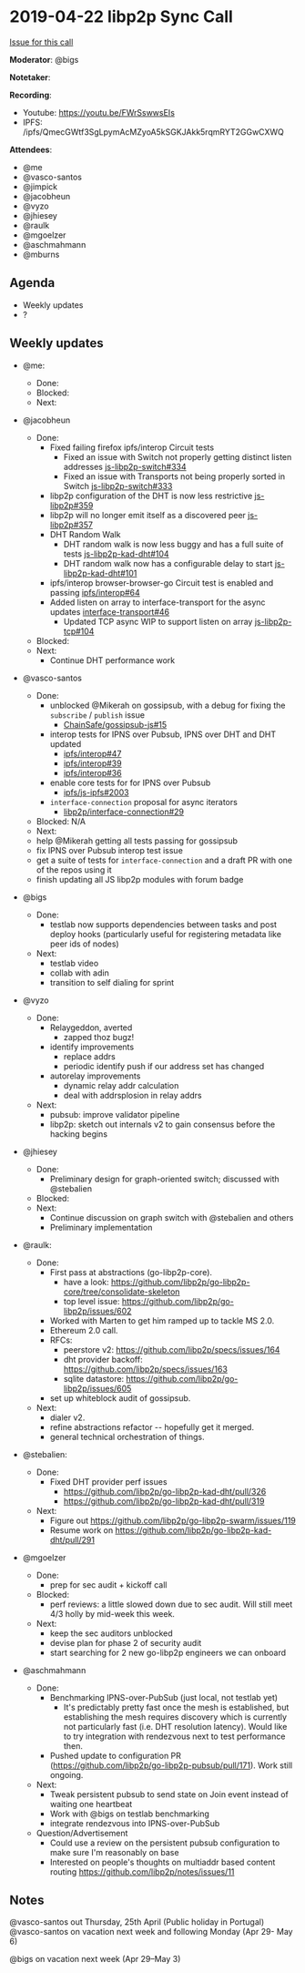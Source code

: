 # 2019-04-22 libp2p Sync Call

[Issue for this call](https://github.com/libp2p/team-mgmt/issues/16)

**Moderator**: @bigs

**Notetaker**:

**Recording**:
  - Youtube: https://youtu.be/FWrSswwsEIs
  - IPFS: /ipfs/QmecGWtf3SgLpymAcMZyoA5kSGKJAkk5rqmRYT2GGwCXWQ

**Attendees**:
  - @me
  - @vasco-santos
  - @jimpick
  - @jacobheun
  - @vyzo
  - @jhiesey
  - @raulk
  - @mgoelzer
  - @aschmahmann
  - @mburns

## Agenda

- Weekly updates 
- ?

## Weekly updates

- @me:
  - Done:
  - Blocked:
  - Next:
  
- @jacobheun
  - Done:
    - Fixed failing firefox ipfs/interop Circuit tests
       - Fixed an issue with Switch not properly getting distinct listen addresses [js-libp2p-switch#334](https://github.com/libp2p/js-libp2p-switch/pull/334)
       - Fixed an issue with Transports not being properly sorted in Switch [js-libp2p-switch#333](https://github.com/libp2p/js-libp2p-switch/pull/333)
    - libp2p configuration of the DHT is now less restrictive [js-libp2p#359](https://github.com/libp2p/js-libp2p/pull/359)
    - libp2p will no longer emit itself as a discovered peer [js-libp2p#357](https://github.com/libp2p/js-libp2p/pull/357)
    - DHT Random Walk
      - DHT random walk is now less buggy and has a full suite of tests [js-libp2p-kad-dht#104](https://github.com/libp2p/js-libp2p-kad-dht/pull/104)
      - DHT random walk now has a configurable delay to start [js-libp2p-kad-dht#101](https://github.com/libp2p/js-libp2p-kad-dht/pull/101)
    - ipfs/interop browser-browser-go Circuit test is enabled and passing [ipfs/interop#64](https://github.com/ipfs/interop/pull/64)
    - Added listen on array to interface-transport for the async updates [interface-transport#46](https://github.com/libp2p/interface-transport/pull/46)
      - Updated TCP async WIP to support listen on array [js-libp2p-tcp#104](https://github.com/libp2p/js-libp2p-tcp/pull/104)
  - Blocked:
  - Next:
    - Continue DHT performance work  

- @vasco-santos
  - Done:
    - unblocked @Mikerah on gossipsub, with a debug for fixing the `subscribe` / `publish` issue
      - [ChainSafe/gossipsub-js#15](https://github.com/ChainSafe/gossipsub-js/pull/15)
    - interop tests for IPNS over Pubsub, IPNS over DHT and DHT updated
      - [ipfs/interop#47](https://github.com/ipfs/interop/pull/47)
      - [ipfs/interop#39](https://github.com/ipfs/interop/pull/39)
      - [ipfs/interop#36](https://github.com/ipfs/interop/pull/36)
    - enable core tests for for IPNS over Pubsub
      - [ipfs/js-ipfs#2003](https://github.com/ipfs/js-ipfs/pull/2003)
    - `interface-connection` proposal for async iterators
      - [libp2p/interface-connection#29](https://github.com/libp2p/interface-connection/pull/29)
  - Blocked: N/A
  - Next:
   - help @Mikerah getting all tests passing for gossipsub
   - fix IPNS over Pubsub interop test issue
   - get a suite of tests for `interface-connection` and a draft PR with one of the repos using it
   - finish updating all JS libp2p modules with forum badge
   
- @bigs
  - Done:
    - testlab now supports dependencies between tasks and post deploy hooks (particularly useful for registering metadata like peer ids of nodes)
  - Next:
    - testlab video
    - collab with adin
    - transition to self dialing for sprint

- @vyzo
  - Done:
    - Relaygeddon, averted
      - zapped thoz bugz!
    - identify improvements
      - replace addrs
      - periodic identify push if our address set has changed
    - autorelay improvements
      - dynamic relay addr calculation
      - deal with addrsplosion in relay addrs
   - Next:
     - pubsub: improve validator pipeline
     - libp2p: sketch out internals v2 to gain consensus before the hacking begins

- @jhiesey
  - Done:
    - Preliminary design for graph-oriented switch; discussed with @stebalien
  - Blocked:
  - Next:
    - Continue discussion on graph switch with @stebalien and others
    - Preliminary implementation


- @raulk:
  - Done:
    - First pass at abstractions (go-libp2p-core).
      - have a look: https://github.com/libp2p/go-libp2p-core/tree/consolidate-skeleton
      - top level issue: https://github.com/libp2p/go-libp2p/issues/602
    - Worked with Marten to get him ramped up to tackle MS 2.0.
    - Ethereum 2.0 call.
    - RFCs: 
      - peerstore v2: https://github.com/libp2p/specs/issues/164
      - dht provider backoff: https://github.com/libp2p/specs/issues/163
      - sqlite datastore: https://github.com/libp2p/go-libp2p/issues/605
    - set up whiteblock audit of gossipsub.
  - Next:
    - dialer v2.
    - refine abstractions refactor -- hopefully get it merged.
    - general technical orchestration of things.

- @stebalien:
  - Done:
    - Fixed DHT provider perf issues
      - https://github.com/libp2p/go-libp2p-kad-dht/pull/326
      - https://github.com/libp2p/go-libp2p-kad-dht/pull/319
  - Next:
    - Figure out https://github.com/libp2p/go-libp2p-swarm/issues/119
    - Resume work on https://github.com/libp2p/go-libp2p-kad-dht/pull/291

- @mgoelzer
  - Done:
    - prep for sec audit + kickoff call
  - Blocked:
    - perf reviews:  a little slowed down due to sec audit.  Will still meet 4/3 holly by mid-week this week.
  - Next:
    - keep the sec auditors unblocked
    - devise plan for phase 2 of security audit
    - start searching for 2 new go-libp2p engineers we can onboard

- @aschmahmann
  - Done:
    - Benchmarking IPNS-over-PubSub (just local, not testlab yet)
      - It's predictably pretty fast once the mesh is established, but establishing the mesh requires discovery which is currently not particularly fast (i.e. DHT resolution latency). Would like to try integration with rendezvous next to test performance then.
    - Pushed update to configuration PR (https://github.com/libp2p/go-libp2p-pubsub/pull/171). Work still ongoing.
  - Next:
    - Tweak persistent pubsub to send state on Join event instead of waiting one heartbeat
    - Work with @bigs on testlab benchmarking
    - integrate rendezvous into IPNS-over-PubSub
  - Question/Advertisement
    - Could use a review on the persistent pubsub configuration to make sure I'm reasonably on base
    - Interested on people's thoughts on multiaddr based content routing https://github.com/libp2p/notes/issues/11


## Notes

@vasco-santos out Thursday, 25th April (Public holiday in Portugal)
@vasco-santos on vacation next week and following Monday (Apr 29- May 6)

@bigs on vacation next week (Apr 29–May 3)
